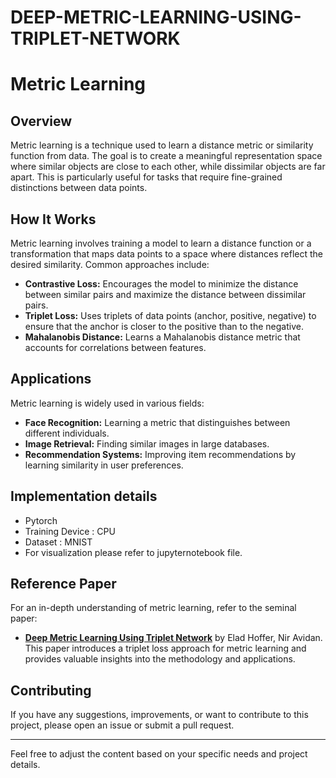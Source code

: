 # DEEP-METRIC-LEARNING-USING-TRIPLET-NETWORK 

# Metric Learning

## Overview

Metric learning is a technique used to learn a distance metric or similarity function from data. The goal is to create a meaningful representation space where similar objects are close to each other, while dissimilar objects are far apart. This is particularly useful for tasks that require fine-grained distinctions between data points.

## How It Works

Metric learning involves training a model to learn a distance function or a transformation that maps data points to a space where distances reflect the desired similarity. Common approaches include:
- **Contrastive Loss:** Encourages the model to minimize the distance between similar pairs and maximize the distance between dissimilar pairs.
- **Triplet Loss:** Uses triplets of data points (anchor, positive, negative) to ensure that the anchor is closer to the positive than to the negative.
- **Mahalanobis Distance:** Learns a Mahalanobis distance metric that accounts for correlations between features.

## Applications

Metric learning is widely used in various fields:
- **Face Recognition:** Learning a metric that distinguishes between different individuals.
- **Image Retrieval:** Finding similar images in large databases.
- **Recommendation Systems:** Improving item recommendations by learning similarity in user preferences.

## Implementation details
- Pytorch
- Training Device : CPU
- Dataset : MNIST
- For visualization please refer to jupyternotebook file.

## Reference Paper

For an in-depth understanding of metric learning, refer to the seminal paper:
- [**Deep Metric Learning Using Triplet Network**](https://arxiv.org/abs/1412.6622) by Elad Hoffer, Nir Avidan. This paper introduces a triplet loss approach for metric learning and provides valuable insights into the methodology and applications.

## Contributing

If you have any suggestions, improvements, or want to contribute to this project, please open an issue or submit a pull request.

---

Feel free to adjust the content based on your specific needs and project details.
